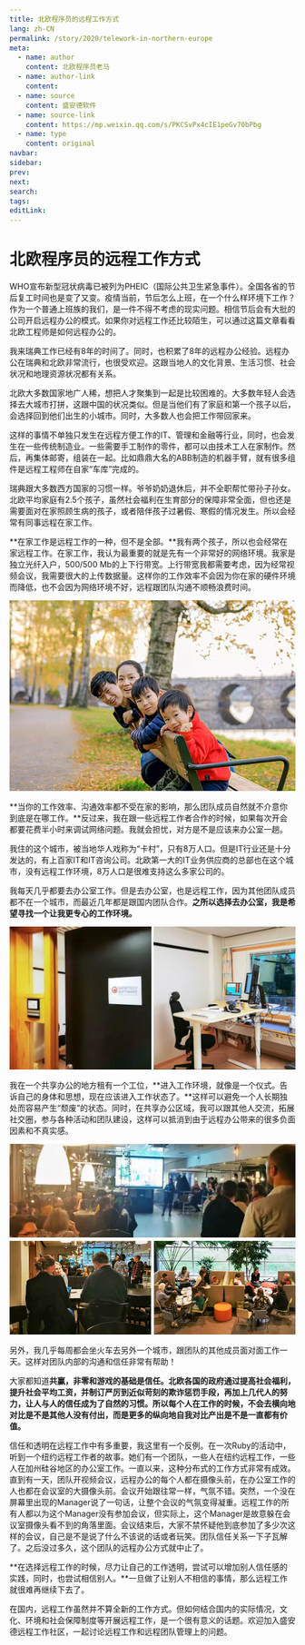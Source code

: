 ```yaml
---
title: 北欧程序员的远程工作方式
lang: zh-CN
permalink: /story/2020/telework-in-northern-europe
meta:
  - name: author
    content: 北欧程序员老马
  - name: author-link
    content: 
  - name: source
    content: 盛安德软件
  - name: source-link
    content: https://mp.weixin.qq.com/s/PKCSvPx4cIE1peGv70bPbg
  - name: type
    content: original
navbar:
sidebar:
prev:
next:
search:
tags:
editLink:
---
```

# 北欧程序员的远程工作方式

<copyright :meta="$frontmatter.meta" />

WHO宣布新型冠状病毒已被列为PHEIC（国际公共卫生紧急事件）。全国各省的节后复工时间也是变了又变。疫情当前，节后怎么上班，在一个什么样环境下工作？作为一个普通上班族的我们，是一件不得不考虑的现实问题。相信节后会有大批的公司开启远程办公的模式。如果你对远程工作还比较陌生，可以通过这篇文章看看北欧工程师是如何远程办公的。

我来瑞典工作已经有8年的时间了。同时，也积累了8年的远程办公经验。远程办公在瑞典和北欧非常流行，也很受欢迎。这跟当地人的文化背景、生活习惯、社会状况和地理资源状况都有关系。

北欧大多数国家地广人稀，想把人才聚集到一起是比较困难的。大多数年轻人会选择去大城市打拼，这跟中国的状况类似。但是当他们有了家庭和第一个孩子以后，会选择回到他们出生的小城市。同时，大多数人也会把工作带回家来。

这样的事情不单独只发生在远程方便工作的IT、管理和金融等行业，同时，也会发生在一些传统制造业。一些需要手工制作的零件，都可以由技术工人在家制作。然后，再集体邮寄，组装在一起。比如鼎鼎大名的ABB制造的机器手臂，就有很多组件是远程工程师在自家“车库”完成的。

瑞典跟大多数西方国家的习惯一样。爷爷奶奶退休后，并不全职帮忙带孙子孙女。北欧平均家庭有2.5个孩子，虽然社会福利在生育部分的保障非常全面，但也还是需要面对在家照顾生病的孩子，或者陪伴孩子过暑假、寒假的情况发生。所以会经常有同事远程在家工作。

**在家工作是远程工作的一种，但不是全部。**我有两个孩子，所以也会经常在家远程工作。在家工作，我认为最重要的就是先有一个非常好的网络环境。我家是独立光纤入户，500/500 Mb的上下行带宽。上行带宽我都需要考虑，因为经常视频会议，我需要很大的上传数据量。这样你的工作效率不会因为你在家的硬件环境而降低，也不会因为网络环境不好，远程跟团队沟通不顺畅浪费时间。

![](./tc.02.01.010/1.jpg)

**当你的工作效率、沟通效率都不受在家的影响，那么团队成员自然就不介意你到底是在哪工作。**反过来，我在跟一些远程工作者合作的时候，如果每次开会都要花费半小时来调试网络问题。我就会担忧，对方是不是应该来办公室一趟。

我住的这个城市，被当地华人戏称为“卡村”，只有8万人口。但是IT行业还是十分发达的，有上百家IT和IT咨询公司。北欧第一大的IT业务供应商的总部也在这个城市，没有远程工作环境，8万人口是很难支持这么多家公司的。

我每天几乎都要去办公室工作。但是去办公室，也是远程工作，因为其他团队成员都不在一个城市，而最近几年都是跟国内团队合作。**之所以选择去办公室，我是希望寻找一个让我更专心的工作环境。**

![](./tc.02.01.010/2.jpg)

我在一个共享办公的地方租有一个工位，**进入工作环境，就像是一个仪式。告诉自己的身体和思想，现在应该进入工作状态了。**这样可以避免一个人长期独处而容易产生“颓废”的状态。同时，在共享办公区域，我可以跟其他人交流，拓展社交圈，参与各种活动和团队建设，这样可以抵消到由于远程办公带来的很多负面因素和不真实感。

![](./tc.02.01.010/3.jpg)

另外，我几乎每周都会坐火车去另外一个城市，跟团队的其他成员面对面工作一天。这样对团队内部的沟通和信任非常有帮助！

大家都知道**共赢，非零和游戏的基础是信任。**北欧各国的政府通过提高社会福利，提升社会平均工资，并制订严厉到近似苛刻的欺诈惩罚手段，再加上几代人的努力，让人与人的信任成为了自然的习惯。所以**每个人在工作的时候，不会去横向地对比是不是其他人没有付出，而是更多的纵向地自我对比产出是不是一直都有价值。**

信任和透明在远程工作中有多重要，我这里有一个反例。在一次Ruby的活动中，听到一个纽约远程工作者的故事。她们有一个团队，一些人在纽约远程工作，一些人在加州硅谷地区的办公室工作。一直以来，这种分布式的工作方式非常有成效。直到有一天，团队开视频会议，远程办公的每个人都在摄像头前，在办公室工作的人也都在会议室的大摄像头前。会议开始跟往常一样，气氛不错。突然，一个没在屏幕里出现的Manager说了一句话，让整个会议的气氛变得凝重。远程工作的所有人都以为这个Manager没有参加会议，但实际上，这个Manager是故意躲在会议室摄像头看不到的角落里面。会议结束后，大家不禁怀疑他到底参加了多少次这样的会议，自己是不是说了什么不该说的话或者玩笑。团队信任关系一下子瓦解了。之后没过多久，这个团队的远程办公方式就中止了。

**在选择远程工作的时候，尽力让自己的工作透明，尝试可以增加别人信任感的实践，同时，也尝试相信别人。**一旦做了让别人不相信的事情，那么远程工作就很难再继续下去了。

在国内，远程工作虽然并不算全新的工作方式。但如何结合国内的实际情况，文化、环境和社会保障制度等开展远程工作，是一个很有意义的话题。欢迎加入盛安德远程工作社区，一起讨论远程工作和远程团队管理上的问题。

